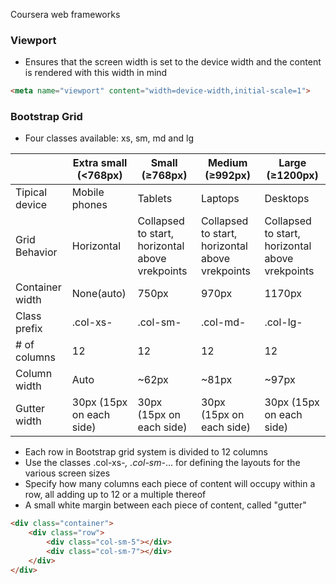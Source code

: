 Coursera web frameworks 

### Viewport

* Ensures that the screen width is set to the device width and the content is rendered with this width in mind

```html
<meta name="viewport" content="width=device-width,initial-scale=1">
```

### Bootstrap Grid
* Four classes available: xs, sm, md and lg

|&nbsp;|Extra small (&lt;768px)|Small (&ge;768px)|Medium (&ge;992px)|Large (&ge;1200px)
|---|---|---|---|---
|Tipical device|Mobile phones|Tablets|Laptops|Desktops
|Grid Behavior|Horizontal|Collapsed to start, horizontal above vrekpoints|Collapsed to start, horizontal above vrekpoints|Collapsed to start, horizontal above vrekpoints
|Container width|None(auto)|750px|970px|1170px
|Class prefix|.col-xs-|.col-sm-|.col-md-|.col-lg-
|# of columns|12|12|12|12
|Column width|Auto|~62px|~81px|~97px
|Gutter width|30px (15px on each side)|30px (15px on each side)|30px (15px on each side)|30px (15px on each side)

* Each row in Bootstrap grid system is divided to 12 columns
* Use the classes .col-xs-*, .col-sm-*... for defining the layouts for the various screen sizes
* Specify how many columns each piece of content will occupy within a row, all adding up to 12 or a multiple thereof
* A small white margin between each piece of content, called "gutter"

```html
<div class="container">
    <div class="row">
        <div class="col-sm-5"></div>
        <div class="col-sm-7"></div>
    </div>
</div>
```

